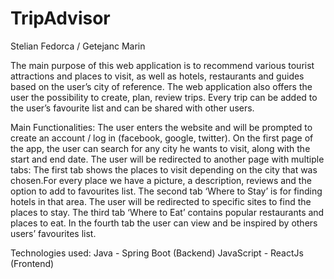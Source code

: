 # TripAdvisor

Stelian Fedorca / Getejanc Marin

The main purpose of this web application is to recommend various tourist attractions and places to visit, as well as hotels, restaurants and guides based on the user’s city of reference.
The web application also offers the user the possibility to create, plan, review trips. Every trip can be added to the user’s favourite list and can be shared with other users. 

Main Functionalities:
The user enters the website and will be prompted to create an account / log in (facebook, google, twitter).
On the first page of the app, the user can search for any city he wants to visit, along with the start and end date.
The user will be redirected to another page with multiple tabs:
The first tab shows the places to visit depending on the city that was chosen.For every place we have a picture, a description, reviews and the option to add to favourites list.
The second tab ‘Where to Stay’ is for finding hotels in that area. The user will be redirected to specific sites to find the places to stay.
The third tab ‘Where to Eat’ contains popular restaurants and places to eat.
In the fourth tab the user can view and be inspired by others users’ favourites list.


Technologies used:
Java - Spring Boot (Backend)
JavaScript - ReactJs (Frontend)
